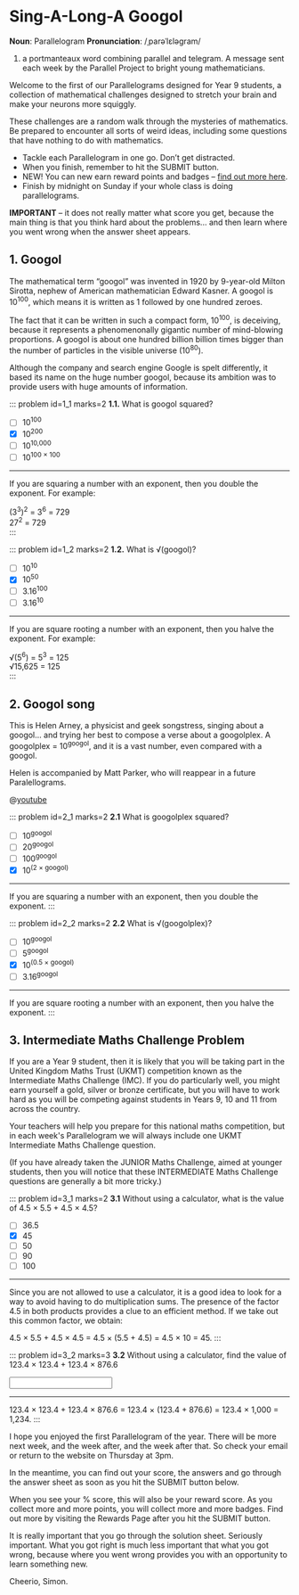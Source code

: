 # Sing-A-Long-A Googol

<div class="dictionary">

__Noun__: Parallelogram
__Pronunciation__: /ˌparəˈlɛləɡram/

1. a portmanteaux word combining parallel and telegram. A message sent each
week by the Parallel Project to bright young mathematicians.

</div>

Welcome to the first of our Parallelograms designed for Year 9 students, a collection of mathematical challenges designed to stretch your brain and make your neurons more squiggly.

These challenges are a random walk through the mysteries of mathematics. Be prepared to encounter all sorts of weird ideas, including some questions that have nothing to do with mathematics.

* Tackle each Parallelogram in one go. Don’t get distracted.
* When you finish, remember to hit the SUBMIT button.
*	NEW! You can new earn reward points and badges – [find out more here](/static/badges).
*	Finish by midnight on Sunday if your whole class is doing parallelograms.

__IMPORTANT__ – it does not really matter what score you get, because the main thing is that you think hard about the problems... and then learn where you went wrong when the answer sheet appears.


## 1. Googol

The mathematical term “googol” was invented in 1920 by 9-year-old Milton Sirotta, nephew of American mathematician Edward Kasner. A googol is 10<sup>100</sup>, which means it is written as 1 followed by one hundred zeroes.

The fact that it can be written in such a compact form, 10<sup>100</sup>, is deceiving, because it represents a phenomenonally gigantic number of mind-blowing proportions. A googol is about one hundred billion billion times bigger than the number of particles in the visible universe (10<sup>80</sup>).

Although the company and search engine Google is spelt differently, it based its name on the huge number googol, because its ambition was to provide users with huge amounts of information.

::: problem id=1_1 marks=2
__1.1.__ What is googol squared?

* [ ] 10<sup>100</sup>
* [x] 10<sup>200</sup>
* [ ] 10<sup>10,000</sup>
* [ ] 10<sup>100 × 100</sup>

---

If you are squaring a number with an exponent, then you double the exponent. For example:

(3<sup>3</sup>)<sup>2</sup> = 3<sup>6</sup> = 729  
27<sup>2</sup> = 729  
:::

::: problem id=1_2 marks=2
__1.2.__ What is √(googol)?

* [ ] 10<sup>10</sup>
* [x] 10<sup>50</sup>
* [ ] 3.16<sup>100</sup>
* [ ] 3.16<sup>10</sup>

---

If you are square rooting a number with an exponent, then you halve the exponent. For example:

√(5<sup>6</sup>) = 5<sup>3</sup> = 125  
√15,625 = 125  
:::


## 2. Googol song

This is Helen Arney, a physicist and geek songstress, singing about a googol… and trying her best to compose a verse about a googolplex. A googolplex = 10<sup>googol</sup>, and it is a vast number, even compared with a googol.

Helen is accompanied by Matt Parker, who will reappear in a future Paralellograms.

@[youtube](5JOAoiX1LHA?rel=0)

::: problem id=2_1 marks=2
__2.1__ What is googolplex squared?

* [ ] 10<sup>googol</sup>
* [ ] 20<sup>googol</sup>
* [ ] 100<sup>googol</sup>
* [x] 10<sup>(2 × googol)</sup>

---

If you are squaring a number with an exponent, then you double the exponent.
:::

::: problem id=2_2 marks=2
__2.2__ What is √(googolplex)?

* [ ] 10<sup>googol</sup>
* [ ] 5<sup>googol</sup>
* [x] 10<sup>(0.5 × googol)</sup>
* [ ] 3.16<sup>googol</sup>

---

If you are square rooting a number with an exponent, then you halve the exponent.
:::


## 3.	Intermediate Maths Challenge Problem

If you are a Year 9 student, then it is likely that you will be taking part in the United Kingdom Maths Trust (UKMT) competition known as the Intermediate Maths Challenge (IMC). If you do particularly well, you might earn yourself a gold, silver or bronze certificate, but you will have to work hard as you will be competing against students in Years 9, 10 and 11 from across the country.

Your teachers will help you prepare for this national maths competition, but in each week's Parallelogram we will always include one UKMT Intermediate Maths Challenge question.

(If you have already taken the JUNIOR Maths Challenge, aimed at younger students, then you will notice that these INTERMEDIATE Maths Challenge questions are generally a bit more tricky.)

::: problem id=3_1 marks=2
__3.1__ Without using a calculator, what is the value of 4.5 × 5.5 + 4.5 × 4.5?

* [ ] 36.5
* [x] 45
* [ ] 50
* [ ] 90
* [ ] 100

---

Since you are not allowed to use a calculator, it is a good idea to look for a way to avoid having to do multiplication sums. The presence of the factor 4.5 in both products provides a clue to an efficient method. If we take out this common factor, we obtain:

4.5 × 5.5 + 4.5 × 4.5 = 4.5 × (5.5 + 4.5) = 4.5 × 10 = 45.
:::

::: problem id=3_2 marks=3
__3.2__ Without using a calculator, find the value of 123.4 × 123.4 + 123.4 × 876.6

<input type="text" solution="123,400"/>  

---

123.4 × 123.4 + 123.4 × 876.6 = 123.4 × (123.4 + 876.6) = 123.4 × 1,000 = 1,234.
:::


I hope you enjoyed the first Parallelogram of the year. There will be more next week, and the week after, and the week after that. So check your email or return to the website on Thursday at 3pm.

In the meantime, you can find out your score, the answers and go through the answer sheet as soon as you hit the SUBMIT button below.

When you see your % score, this will also be your reward score. As you collect more and more points, you will collect more and more badges. Find out more by visiting the Rewards Page after you hit the SUBMIT button.

It is really important that you go through the solution sheet. Seriously important. What you got right is much less important that what you got wrong, because where you went wrong provides you with an opportunity to learn something new.

Cheerio,
Simon.

